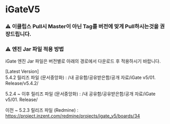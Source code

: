 # iGateV5

### <span class="github-emoji" style="background-image: url(https://github.githubassets.com/images/icons/emoji/unicode/26a0.png?v8)" data-src="https://github.githubassets.com/images/icons/emoji/unicode/26a0.png?v8">⚠</span> **이클립스 Pull시 Master이 아닌 Tag를 버전에 맞게 Pull하시는것을 권장드립니다.** </br>

### <span class="github-emoji" style="background-image: url(https://github.githubassets.com/images/icons/emoji/unicode/26a0.png?v8)" data-src="https://github.githubassets.com/images/icons/emoji/unicode/26a0.png?v8">⚠</span> **엔진 Jar 파일 적용 방법** </br>

iGate 엔진 Jar 파일은 버전별로 아래의 경로에서 다운로드 후 적용하시기 바랍니다.</br>

[Latest Version]</br>
5.4.2 릴리즈 파일 (문서중앙화) : /내 공유함/공유받은함/공개 자료/iGate v5/01. Release/v5.4.2/ </br>

5.2.4 ~ 이후 릴리즈 파일 (문서중앙화) : /내 공유함/공유받은함/공개 자료/iGate v5/01. Release/ </br>

이전 ~ 5.2.3 릴리즈 파일 (Redmine) : https://project.inzent.com/redmine/projects/igate_v5/boards/34
